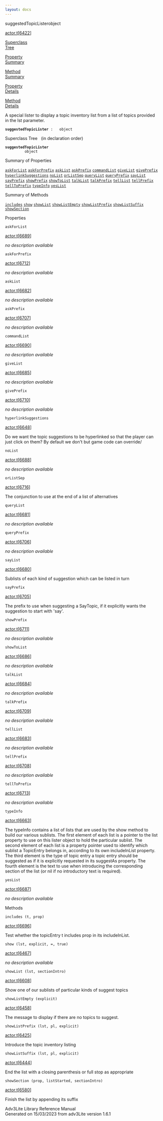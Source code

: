 ```yaml
---
layout: docs
---
```

<span class="title">suggestedTopicLister</span><span class="type">object</span>

[actor.t](../file/actor.t.html)\[[6422](../source/actor.t.html#6422)\]

[Superclass  
Tree](#_SuperClassTree_)

[Property  
Summary](#_PropSummary_)

[Method  
Summary](#_MethodSummary_)

[Property  
Details](#_Properties_)

[Method  
Details](#_Methods_)



A special lister to display a topic inventory list from a list of topics
provided in the lst parameter.

**`suggestedTopicLister`**` :   object`



<span id="_SuperClassTree_"></span>



<span class="hdln">Superclass Tree</span>   (in declaration order)



**`suggestedTopicLister`**  
`         object`  
<span id="_PropSummary_"></span>



<span class="hdln">Summary of Properties</span>  



[`askForList`](#askForList) [`askForPrefix`](#askForPrefix) [`askList`](#askList) [`askPrefix`](#askPrefix) [`commandList`](#commandList) [`giveList`](#giveList) [`givePrefix`](#givePrefix) [`hyperlinkSuggestions`](#hyperlinkSuggestions) [`noList`](#noList) [`orListSep`](#orListSep) [`queryList`](#queryList) [`queryPrefix`](#queryPrefix) [`sayList`](#sayList) [`sayPrefix`](#sayPrefix) [`showPrefix`](#showPrefix) [`showToList`](#showToList) [`talkList`](#talkList) [`talkPrefix`](#talkPrefix) [`tellList`](#tellList) [`tellPrefix`](#tellPrefix) [`tellToPrefix`](#tellToPrefix) [`typeInfo`](#typeInfo) [`yesList`](#yesList)

<span id="_MethodSummary_"></span>



<span class="hdln">Summary of Methods</span>  



[`includes`](#includes) [`show`](#show) [`showList`](#showList) [`showListEmpty`](#showListEmpty) [`showListPrefix`](#showListPrefix) [`showListSuffix`](#showListSuffix) [`showSection`](#showSection)

<span id="_Properties_"></span>



<span class="hdln">Properties</span>  



<span id="askForList"></span>

`askForList`

[actor.t](../file/actor.t.html)\[[6689](../source/actor.t.html#6689)\]



*no description available*



<span id="askForPrefix"></span>

`askForPrefix`

[actor.t](../file/actor.t.html)\[[6712](../source/actor.t.html#6712)\]



*no description available*



<span id="askList"></span>

`askList`

[actor.t](../file/actor.t.html)\[[6682](../source/actor.t.html#6682)\]



*no description available*



<span id="askPrefix"></span>

`askPrefix`

[actor.t](../file/actor.t.html)\[[6707](../source/actor.t.html#6707)\]



*no description available*



<span id="commandList"></span>

`commandList`

[actor.t](../file/actor.t.html)\[[6690](../source/actor.t.html#6690)\]



*no description available*



<span id="giveList"></span>

`giveList`

[actor.t](../file/actor.t.html)\[[6685](../source/actor.t.html#6685)\]



*no description available*



<span id="givePrefix"></span>

`givePrefix`

[actor.t](../file/actor.t.html)\[[6710](../source/actor.t.html#6710)\]



*no description available*



<span id="hyperlinkSuggestions"></span>

`hyperlinkSuggestions`

[actor.t](../file/actor.t.html)\[[6648](../source/actor.t.html#6648)\]



Do we want the topic suggestions to be hyperlinked so that the player
can just click on them? By default we don't but game code can override/



<span id="noList"></span>

`noList`

[actor.t](../file/actor.t.html)\[[6688](../source/actor.t.html#6688)\]



*no description available*



<span id="orListSep"></span>

`orListSep`

[actor.t](../file/actor.t.html)\[[6716](../source/actor.t.html#6716)\]



The conjunction to use at the end of a list of alternatives



<span id="queryList"></span>

`queryList`

[actor.t](../file/actor.t.html)\[[6681](../source/actor.t.html#6681)\]



*no description available*



<span id="queryPrefix"></span>

`queryPrefix`

[actor.t](../file/actor.t.html)\[[6706](../source/actor.t.html#6706)\]



*no description available*



<span id="sayList"></span>

`sayList`

[actor.t](../file/actor.t.html)\[[6680](../source/actor.t.html#6680)\]



Sublists of each kind of suggestion which can be listed in turn



<span id="sayPrefix"></span>

`sayPrefix`

[actor.t](../file/actor.t.html)\[[6705](../source/actor.t.html#6705)\]



The prefix to use when suggesting a SayTopic, if it explicitly wants the
suggestion to start with 'say'.



<span id="showPrefix"></span>

`showPrefix`

[actor.t](../file/actor.t.html)\[[6711](../source/actor.t.html#6711)\]



*no description available*



<span id="showToList"></span>

`showToList`

[actor.t](../file/actor.t.html)\[[6686](../source/actor.t.html#6686)\]



*no description available*



<span id="talkList"></span>

`talkList`

[actor.t](../file/actor.t.html)\[[6684](../source/actor.t.html#6684)\]



*no description available*



<span id="talkPrefix"></span>

`talkPrefix`

[actor.t](../file/actor.t.html)\[[6709](../source/actor.t.html#6709)\]



*no description available*



<span id="tellList"></span>

`tellList`

[actor.t](../file/actor.t.html)\[[6683](../source/actor.t.html#6683)\]



*no description available*



<span id="tellPrefix"></span>

`tellPrefix`

[actor.t](../file/actor.t.html)\[[6708](../source/actor.t.html#6708)\]



*no description available*



<span id="tellToPrefix"></span>

`tellToPrefix`

[actor.t](../file/actor.t.html)\[[6713](../source/actor.t.html#6713)\]



*no description available*



<span id="typeInfo"></span>

`typeInfo`

[actor.t](../file/actor.t.html)\[[6663](../source/actor.t.html#6663)\]



The typeInfo contains a list of lists that are used by the show method
to build our various sublists. The first element of each list is a
pointer to the list property to use on this lister object to hold the
particular sublist. The second element of each list is a property
pointer used to identify which sublist a TopicEntry belongs in,
according to its own includeInList property. The third element is the
type of topic entry a topic entry should be suggested as if it is
explicitly requested in its suggestAs property. The fourth element is
the text to use when introducing the corresponding section of the list
(or nil if no introductory text is required).



<span id="yesList"></span>

`yesList`

[actor.t](../file/actor.t.html)\[[6687](../source/actor.t.html#6687)\]



*no description available*



<span id="_Methods_"></span>



<span class="hdln">Methods</span>  



<span id="includes"></span>

`includes (t, prop)`

[actor.t](../file/actor.t.html)\[[6696](../source/actor.t.html#6696)\]



Test whether the topicEntry t includes prop in its includeInList.



<span id="show"></span>

`show (lst, explicit, =, true)`

[actor.t](../file/actor.t.html)\[[6467](../source/actor.t.html#6467)\]



*no description available*



<span id="showList"></span>

`showList (lst, sectionIntro)`

[actor.t](../file/actor.t.html)\[[6608](../source/actor.t.html#6608)\]



Show one of our sublists of particular kinds of suggest topics



<span id="showListEmpty"></span>

`showListEmpty (explicit)`

[actor.t](../file/actor.t.html)\[[6458](../source/actor.t.html#6458)\]



The message to display if there are no topics to suggest.



<span id="showListPrefix"></span>

`showListPrefix (lst, pl, explicit)`

[actor.t](../file/actor.t.html)\[[6425](../source/actor.t.html#6425)\]



Introduce the topic inventory listing



<span id="showListSuffix"></span>

`showListSuffix (lst, pl, explicit)`

[actor.t](../file/actor.t.html)\[[6444](../source/actor.t.html#6444)\]



End the list with a closing parenthesis or full stop as appropriate



<span id="showSection"></span>

`showSection (prop, listStarted, sectionIntro)`

[actor.t](../file/actor.t.html)\[[6580](../source/actor.t.html#6580)\]



Finish the list by appending its suffix





Adv3Lite Library Reference Manual  
Generated on 15/03/2023 from adv3Lite version 1.6.1


